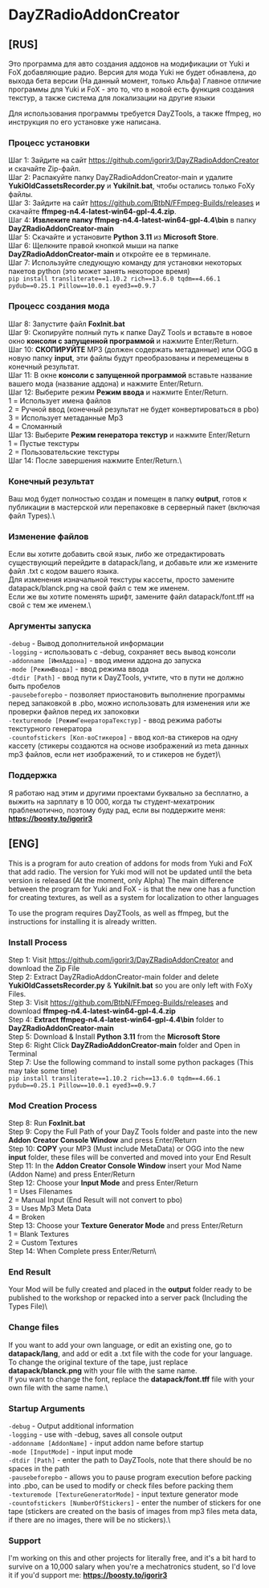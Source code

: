# DayZRadioAddonCreator

## [RUS]

Это программа для авто создания аддонов на модификации от Yuki и FoX добавляющие радио.
Версия для мода Yuki не будет обнавлена, до выхода бета версии (На данный момент, только Альфа)
Главное отличие программы для Yuki и FoX - это то, что в новой есть функция создания текстур, а также система для локализации на другие языки

Для использования программы требуется DayZTools, а также ffmpeg, но инструкция по его установке уже написана.

### Процесс установки
Шаг 1: Зайдите на сайт https://github.com/igorir3/DayZRadioAddonCreator и скачайте Zip-файл.\
Шаг 2: Распакуйте папку DayZRadioAddonCreator-main и удалите **YukiOldCassetsRecorder.py** и **YukiInit.bat**, чтобы остались только FoXy файлы.\
Шаг 3: Зайдите на сайт https://github.com/BtbN/FFmpeg-Builds/releases и скачайте **ffmpeg-n4.4-latest-win64-gpl-4.4.zip**.\
Шаг 4: **Извлеките папку ffmpeg-n4.4-latest-win64-gpl-4.4\bin** в папку **DayZRadioAddonCreator-main**\
Шаг 5: Скачайте и установите **Python 3.11** из **Microsoft Store**.\
Шаг 6: Щелкните правой кнопкой мыши на папке **DayZRadioAddonCreator-main** и откройте ее в терминале.\
Шаг 7: Используйте следующую команду для установки некоторых пакетов python (это может занять некоторое время)\
```pip install transliterate==1.10.2 rich==13.6.0 tqdm==4.66.1 pydub==0.25.1 Pillow==10.0.1 eyed3==0.9.7```

### Процесс создания мода
Шаг 8: Запустите файл **FoxInit.bat**\
Шаг 9: Скопируйте полный путь к папке DayZ Tools и вставьте в новое окно **консоли с запущенной программой** и нажмите Enter/Return.\
Шаг 10: **СКОПИРУЙТЕ** MP3 (должен содержать метаданные) или OGG в новую папку **input**, эти файлы будут преобразованы и перемещены в конечный результат.\
Шаг 11: В окне **консоли с запущенной программой** вставьте название вашего мода (название аддона) и нажмите Enter/Return.\
Шаг 12: Выберите режим **Режим ввода** и нажмите Enter/Return.\
1 = Использует имена файлов\
2 = Ручной ввод (конечный результат не будет конвертироваться в pbo)\
3 = Использует метаданные Mp3\
4 = Сломанный\
Шаг 13: Выберите **Режим генератора текстур** и нажмите Enter/Return\
1 = Пустые текстуры\
2 = Пользовательские текстуры\
Шаг 14: После завершения нажмите Enter/Return.\

### Конечный результат
Ваш мод будет полностью создан и помещен в папку **output**, готов к публикации в мастерской или перепаковке в серверный пакет (включая файл Types).\

### Изменение файлов
Если вы хотите добавить свой язык, либо же отредактировать существующий перейдите в datapack/lang, и добавьте или же измените файл .txt с кодом вашего языка.\
Для изменения изначальной текстуры кассеты, просто замените datapack/blanck.png на свой файл с тем же именем.\
Если же вы хотите поменять шрифт, замените файл datapack/font.tff на свой с тем же именем.\

### Аргументы запуска
`-debug` - Вывод дополнительной информации\
`-logging` - использовать с -debug, сохраняет весь вывод консоли\
`-addonname [ИмяАддона]` - ввод имени аддона до запуска\
`-mode [РежимВвода]` - ввод режима ввода\
`-dtdir [Path]` - ввод пути к DayZTools, учтите, что в пути не должно быть пробелов\
`-pausebeforepbo` - позволяет приостановить выполнение программы перед запаковкой в .pbo, можно использовать для изменения или же проверки файлов перед их запоковки\
`-texturemode [РежимГенератораТекстур]` - ввод режима работы текстурного генератора\
`-countofstickers [Кол-воСтикеров]` - ввод кол-ва стикеров на одну кассету (стикеры создаются на основе изображений из meta данных mp3 файлов, если нет изображений, то и стикеров не будет)\

### Поддержка
Я работаю над этим и другими проектами буквально за бесплатно, а выжить на зарплату в 10 000, когда ты студент-мехатроник праблемотично, поэтому буду рад, если вы поддержите меня: **https://boosty.to/igorir3**

## [ENG]
This is a program for auto creation of addons for mods from Yuki and FoX that add radio.
The version for Yuki mod will not be updated until the beta version is released (At the moment, only Alpha)
The main difference between the program for Yuki and FoX - is that the new one has a function for creating textures, as well as a system for localization to other languages

To use the program requires DayZTools, as well as ffmpeg, but the instructions for installing it is already written.

### Install Process
Step 1: Visit https://github.com/igorir3/DayZRadioAddonCreator and download the Zip File\
Step 2: Extract DayZRadioAddonCreator-main folder and delete **YukiOldCassetsRecorder.py** & **YukiInit.bat** so you are only left with FoXy Files.\
Step 3: Visit https://github.com/BtbN/FFmpeg-Builds/releases and download **ffmpeg-n4.4-latest-win64-gpl-4.4.zip**\
Step 4: **Extract ffmpeg-n4.4-latest-win64-gpl-4.4\bin** folder to **DayZRadioAddonCreator-main**\
Step 5: Download & Install **Python 3.11** from the **Microsoft Store**\
Step 6: Right Click **DayZRadioAddonCreator-main** folder and Open in Terminal\
Step 7: Use the following command to install some python packages (This may take some time)\
```pip install transliterate==1.10.2 rich==13.6.0 tqdm==4.66.1 pydub==0.25.1 Pillow==10.0.1 eyed3==0.9.7```

### Mod Creation Process
Step 8: Run **FoxInit.bat**\
Step 9: Copy the Full Path of your DayZ Tools folder and paste into the new **Addon Creator Console Window** and press Enter/Return\
Step 10: **COPY** your MP3 (Must include MetaData) or OGG into the new **input** folder, these files will be converted and moved into your End Result\
Step 11: In the **Addon Creator Console Window** insert your Mod Name (Addon Name) and press Enter/Return\
Step 12: Choose your **Input Mode** and press Enter/Return\
1 = Uses Filenames\
2 = Manual Input (End Result will not convert to pbo)\
3 = Uses Mp3 Meta Data\
4 = Broken\
Step 13: Choose your **Texture Generator Mode** and press Enter/Return\
1 = Blank Textures\
2 = Custom Textures\
Step 14: When Complete press Enter/Return\


### End Result
Your Mod will be fully created and placed in the **output** folder ready to be published to the workshop or repacked into a server pack (Including the Types File)\

### Change files
If you want to add your own language, or edit an existing one, go to **datapack/lang**, and add or edit a .txt file with the code for your language.\
To change the original texture of the tape, just replace **datapack/blanck.png** with your file with the same name.\
If you want to change the font, replace the **datapack/font.tff** file with your own file with the same name.\

### Startup Arguments
`-debug` - Output additional information\
`-logging` - use with -debug, saves all console output\
`-addonname [AddonName]` - input addon name before startup\
`-mode [InputMode]` - input input mode\
`-dtdir [Path]` - enter the path to DayZTools, note that there should be no spaces in the path\
`-pausebeforepbo` - allows you to pause program execution before packing into .pbo, can be used to modify or check files before packing them\
`-texturemode [TextureGeneratorMode]` - input texture generator mode\
`-countofstickers [NumberOfStickers]` - enter the number of stickers for one tape (stickers are created on the basis of images from mp3 files meta data, if there are no images, there will be no stickers).\

### Support
I'm working on this and other projects for literally free, and it's a bit hard to survive on a 10,000 salary when you're a mechatronics student, so I'd love it if you'd support me: **https://boosty.to/igorir3**
